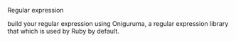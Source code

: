 Regular expression

build your regular expression using Oniguruma, a regular expression library that which is used by Ruby by default.